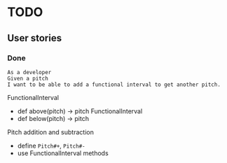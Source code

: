 # TODO

## User stories

### Done

    As a developer
    Given a pitch
    I want to be able to add a functional interval to get another pitch.

FunctionalInterval
  - def above(pitch) -> pitch
FunctionalInterval
  - def below(pitch) -> pitch

Pitch addition and subtraction
  - define `Pitch#+`, `Pitch#-`
  - use FunctionalInterval methods
